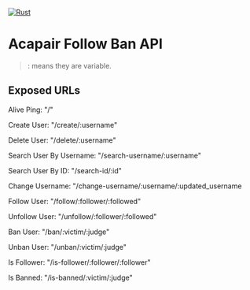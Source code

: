 [![Rust](https://github.com/Acapair/acapair_follow_ban_api/actions/workflows/rust.yml/badge.svg)](https://github.com/Acapair/acapair_follow_ban_api/actions/workflows/rust.yml)
# Acapair Follow Ban API

>: means they are variable.

## Exposed URLs
Alive Ping: "/"

Create User: "/create/:username"

Delete User: "/delete/:username"

Search User By Username: "/search-username/:username"

Search User By ID: "/search-id/:id"

Change Username: "/change-username/:username/:updated_username

Follow User: "/follow/:follower/:followed"

Unfollow User: "/unfollow/:follower/:followed"

Ban User: "/ban/:victim/:judge"

Unban User: "/unban/:victim/:judge"

Is Follower: "/is-follower/:follower/:follower"

Is Banned: "/is-banned/:victim/:judge"